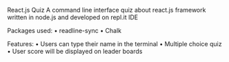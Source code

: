 React.js Quiz
A command line interface quiz about react.js framework written in node.js and developed on repl.it IDE

Packages used:
•	readline-sync
•	Chalk

Features:
•	Users can type their name in the terminal
•	Multiple choice quiz
•	User score will be displayed on leader boards
